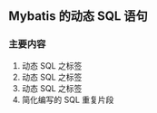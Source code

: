 ##  Mybatis 的动态 SQL 语句
### 主要内容
1. 动态 SQL 之<if>标签
2. 动态 SQL 之<where>标签
3. 动态 SQL 之<foreach>标签
4. 简化编写的 SQL 重复片段